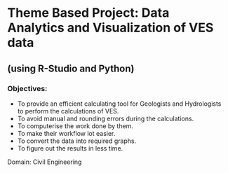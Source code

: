# Theme Based Project: Data Analytics and Visualization of VES data
## (using R-Studio and Python) 

### Objectives:
- To provide an efficient calculating tool for Geologists and Hydrologists to perform the calculations of VES.
- To avoid manual and rounding errors during the calculations.
- To computerise the work done by them.
- To make their workflow lot easier.
- To convert the data into required graphs.
- To figure out the results in less time.

Domain: Civil Engineering
